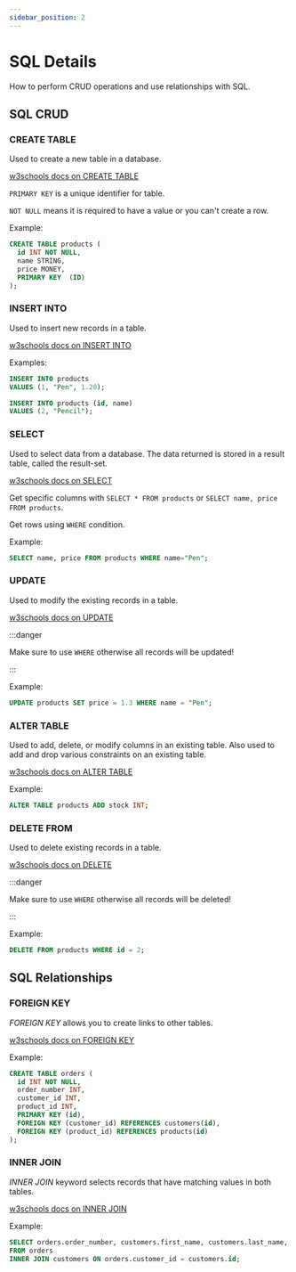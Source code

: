 ```yaml
---
sidebar_position: 2
---
```


# SQL Details

How to perform CRUD operations and use relationships with SQL.

## SQL CRUD

### CREATE TABLE

Used to create a new table in a database.

[w3schools docs on CREATE TABLE](https://www.w3schools.com/sql/sql_create_table.asp)

`PRIMARY KEY` is a unique identifier for table.

`NOT NULL` means it is required to have a value or you can't create a row.

Example:

```sql
CREATE TABLE products (
  id INT NOT NULL,
  name STRING,
  price MONEY,
  PRIMARY KEY  (ID)
);
```

### INSERT INTO

Used to insert new records in a table.

[w3schools docs on INSERT INTO](https://www.w3schools.com/sql/sql_insert.asp)

Examples:

```sql
INSERT INTO products
VALUES (1, "Pen", 1.20);
```

```sql
INSERT INTO products (id, name)
VALUES (2, "Pencil");
```

### SELECT

Used to select data from a database. The data returned is stored in a result table, called the result-set.

[w3schools docs on SELECT](https://www.w3schools.com/sql/sql_select.asp)

Get specific columns with `SELECT * FROM products` or `SELECT name, price FROM products`.

Get rows using `WHERE` condition.

Example:

```sql
SELECT name, price FROM products WHERE name="Pen";
```

### UPDATE

Used to modify the existing records in a table.

[w3schools docs on UPDATE](https://www.w3schools.com/sql/sql_update.asp)

:::danger

Make sure to use `WHERE` otherwise all records will be updated!

:::

Example:

```sql
UPDATE products SET price = 1.3 WHERE name = "Pen";
```

### ALTER TABLE

Used to add, delete, or modify columns in an existing table. Also used to add and drop various constraints on an existing table.

[w3schools docs on ALTER TABLE](https://www.w3schools.com/sql/sql_alter.asp)

Example:

```sql
ALTER TABLE products ADD stock INT;
```

### DELETE FROM

Used to delete existing records in a table.

[w3schools docs on DELETE](https://www.w3schools.com/sql/sql_delete.asp)

:::danger

Make sure to use `WHERE` otherwise all records will be deleted!

:::

Example:

```sql
DELETE FROM products WHERE id = 2;
```

## SQL Relationships

### FOREIGN KEY

_FOREIGN KEY_ allows you to create links to other tables.

[w3schools docs on FOREIGN KEY](https://www.w3schools.com/sql/sql_foreignkey.asp)

Example:

```sql
CREATE TABLE orders (
  id INT NOT NULL,
  order_number INT,
  customer_id INT,
  product_id INT,
  PRIMARY KEY (id),
  FOREIGN KEY (customer_id) REFERENCES customers(id),
  FOREIGN KEY (product_id) REFERENCES products(id)
);
```

### INNER JOIN

_INNER JOIN_ keyword selects records that have matching values in both tables.

[w3schools docs on INNER JOIN](https://www.w3schools.com/sql/sql_join_inner.asp)

Example:

```sql
SELECT orders.order_number, customers.first_name, customers.last_name, customers.address
FROM orders
INNER JOIN customers ON orders.customer_id = customers.id;
```
